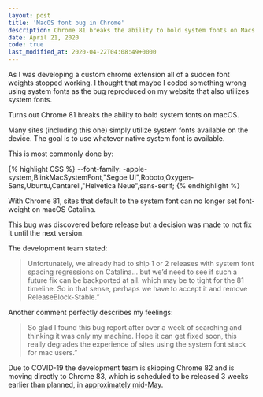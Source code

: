 ```yaml
---
layout: post
title: 'MacOS font bug in Chrome'
description: Chrome 81 breaks the ability to bold system fonts on Macs
date: April 21, 2020
code: true
last_modified_at: 2020-04-22T04:08:49+0000
---
```


As I was developing a custom chrome extension all of a sudden font weights stopped working. I thought that maybe I coded something wrong using system fonts as the bug reproduced on my website that also utilizes system fonts.

Turns out Chrome 81 breaks the ability to bold system fonts on macOS.

Many sites (including this one) simply utilize system fonts available on the device. The goal is to use whatever native system font is available. 

This is most commonly done by:  

{% highlight CSS %}
--font-family: -apple-system,BlinkMacSystemFont,"Segoe UI",Roboto,Oxygen-Sans,Ubuntu,Cantarell,"Helvetica Neue",sans-serif;
{% endhighlight %}

With Chrome 81, sites that default to the system font can no longer set font-weight on macOS Catalina.

[This bug](https://bugs.chromium.org/p/chromium/issues/detail?id=1057654#c35) was discovered before release but a decision was made to not fix it until the next version. 

The development team stated:  
>Unfortunately, we already had to ship 1 or 2 releases with system font spacing regressions on Catalina… but we’d need to see if such a future fix can be backported at all. which may be to tight for the 81 timeline. So in that sense, perhaps we have to accept it and remove ReleaseBlock-Stable.”

Another comment perfectly describes my feelings:  
> So glad I found this bug report after over a week of searching and thinking it was only my machine. Hope it can get fixed soon, this really degrades the experience of sites using the system font stack for mac users.”

Due to COVID-19 the development team is skipping Chrome 82 and is moving directly to Chrome 83, which is scheduled to be released 3 weeks earlier than planned, in [approximately mid-May](https://developers.google.com/web/updates/2020/04/nic81).